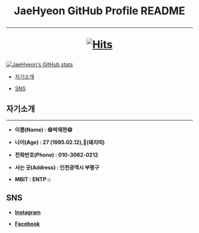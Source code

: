 <h1 align ="center">JaeHyeon GitHub Profile README

---
[![Hits](https://hits.seeyoufarm.com/api/count/incr/badge.svg?url=https%3A%2F%2Fgithub.com%2FJaeHyeon774&count_bg=%23543DC8&title_bg=%23D392DF&icon=&icon_color=%23E7E7E7&title=hits&edge_flat=false)](https://hits.seeyoufarm.com)</h1>

[![JaeHyeon's GitHub stats](https://github-readme-stats.vercel.app/api?username=JaeHyeon774)](https://github.com/anuraghazra/github-readme-stats)

* [자기소개](#자기소개)

* [SNS](#sns)



## 자기소개 

---

* **이름(Name)		: :smile:박재현:smile:**

* **나이(Age) 			: 27 (1995.02.12),🐷(돼지띠)**

* **전화번호(Phone) : 010-3062-0212**

* **사는 곳(Address) : 인천광역시 부평구**

* **MBIT					  : ENTP:relaxed:**



## SNS

* **[Instagram](https://www.instagram.com/hyeo.n2/)**

* **[Facebook](https://www.facebook.com/vel.tra.92/)**

